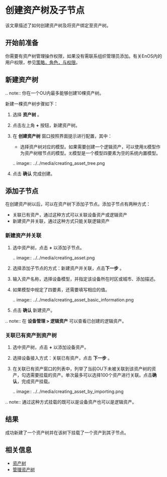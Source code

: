 # 创建资产树及子节点

该文章描述了如何创建资产树及将资产绑定至资产树。

## 开始前准备

你需要有资产树管理操作权限，如果没有需联系组织管理员添加。有关EnOS内的用户权限，参见[策略，角色，与权限](/docs/iam/zh_CN/2.0.9/access_policy)。

## 新建资产树

.. note:: 你在一个OU内最多能够创建10棵资产树。

新建一棵资产树步骤如下：

1. 选择 **资产树** 。

2. 点击左上角 **+** 按钮，新建资产树。

3. 在 **创建资产树** 窗口按照界面提示进行配置，其中：

   - 选择资产树对应的模型。如果需要创建一个逻辑资产，可以使用`无`模型作为资产树根节点的模型。`无`模型是一个模型四要素为空的系统内置模型。
   
   .. image:: ../../media/creating_asset_tree.png

4. 点击 **确认** 完成创建。


## 添加子节点

在创建资产树以后，可以在资产树下添加子节点。添加子节点有两种方式：
- 关联已有资产，通过这种方式可以关联设备资产或逻辑资产
- 新建资产并关联，通过这种方式只能关联逻辑资产

### 新建资产并关联

1. 选中资产树，点击 **+** 以添加子节点。

   .. image:: ../../media/creating_asset.png

2. 选择添加子节点的方式：新建资产并关联，点击**下一步** 。
   
3. 输入资产名称，选择设备模型，并指定该设备所在时区或城市、添加描述。
   
4. 如果模型中规定了四要素，还需要填写相应的值。

   .. image:: ../../media/creating_asset_basic_information.png

5. 点击 **确认** 新建资产。

.. note:: 在 **设备管理 > 逻辑资产** 可以查看已创建的逻辑资产。

### 关联已有资产到资产树

1. 选中资产树，点击 **+** 以添加设备资产。

2. 选择设备接入方式：关联已有资产，点击 **下一步** 。

3. 在关联已有资产窗口的列表中，列举了当前OU下未被关联到该资产树的资产，勾选需要挂载的资产。单次最多可以选择100个资产进行关联。点击**确认**，完成资产挂载。

   .. image:: ../../media/creating_asset_by_importing.png

.. note:: 通过这种方式挂载的既可以是设备资产也可以是逻辑资产。

## 结果

成功新建了一个资产树并在该树下挂载了一个资产到其子节点。

## 相关信息

- [资产树](assettree_overview)
- [管理资产树](managing_assettree)
